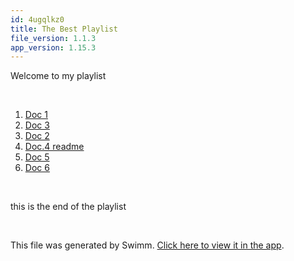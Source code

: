 ```yaml
---
id: 4ugqlkz0
title: The Best Playlist
file_version: 1.1.3
app_version: 1.15.3
---
```


<!-- Intro - Do not remove this comment -->
Welcome to my playlist

<br/>

<!-- Steps - Do not remove this comment -->
1. [Doc 1](doc-1.y98xoytr.sw.md)
2. [Doc 3](doc-3.tngjmzcv.sw.md)
3. [Doc 2](doc-2.ufg2xzd4.sw.md)
4. [Doc.4 readme](README.md)
5. [Doc 5](doc-5.3rgf02r8.sw.md)
6. [Doc 6](doc-6.1ku8hx4b.sw.md)


<br/>

<!-- Summary - Do not remove this comment -->
this is the end of the playlist

<br/>

This file was generated by Swimm. [Click here to view it in the app](https://swimm-web-app.web.app/repos/Z2l0aHViJTNBJTNBZWNvbW0lM0ElM0Ftb3NoaWtzd2ltbQ==/playlists/4ugqlkz0).
